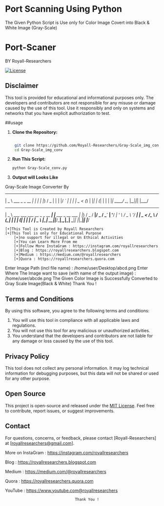 # Port Scanning Using Python
The Given Python Script is Use only for Color Image Covert into Black & White Image (Gray-Scale)
# Port-Scaner
BY Royall-Researchers

[![License](https://img.shields.io/badge/License-MIT-blue.svg)](LICENSE)

## Disclaimer

This tool is provided for educational and informational purposes only. The developers and contributors are not responsible for any misuse or damage caused by the use of this tool. Use it responsibly and only on systems and networks that you have explicit authorization to test.

##usage

1. **Clone the Repository:**

   ```bash
   
    git clone https://github.com/Royall-Researchers/Gray-Scale_img_conv
    cd Gray-Scale_img_conv

2. **Run This Script:**

   ```bash
   python Gray-Scale_conv.py

3. **Output will Looks Like**

   
Gray-Scale Image Converter By 
 ____                   _ _ 
|  _ \ ___  _   _  __ _| | |
| |_) / _ \| | | |/ _` | | |
|  _ < (_) | |_| | (_| | | |
|_| \_\___/ \__, |\__,_|_|_|
            |___/           
 ____                               _                   
|  _ \ ___  ___  ___  __ _ _ __ ___| |__   ___ _ __ ___ 
| |_) / _ \/ __|/ _ \/ _` | '__/ __| '_ \ / _ \ '__/ __|
|  _ <  __/\__ \  __/ (_| | | | (__| | | |  __/ |  \__ \ 
|_| \_\___||___/\___|\__,_|_|  \___|_| |_|\___|_|  |___/
 

	[+]This Tool is Created by Royall Researchers 
	[+]This Tool is only for Educational Purpose 
        [+]no support for illegal or Un Ethical Activities 
        [+]You can Learn More From me 
        [+]Follow More InstaGram : https://instagram.com/royallresearchers 
        [+]Blog : https://royallresearchers.blogspot.com 
        [+]Medium : https://medium.com/@royallresearchers 
        [+]Quora : https://royallresearchers.quora.com 
	
Enter Image Path (incl file name) : /home/user/Desktop/abcd.png
Enter Where The Image want to save (with name of the output image) : /home/user/abcde.png
The Given Color Image is Successfully Converted to Gray Scale Image(Black & White)
                Thank You !
                                                                                     

## Terms and Conditions

By using this software, you agree to the following terms and conditions:

1. You will use this tool in compliance with all applicable laws and regulations.
2. You will not use this tool for any malicious or unauthorized activities.
3. You understand that the developers and contributors are not liable for any damage or loss caused by the use of this tool.

## Privacy Policy

This tool does not collect any personal information. It may log technical information for debugging purposes, but this data will not be shared or used for any other purpose.

## Open Source

This project is open-source and released under the [MIT License](LICENSE). Feel free to contribute, report issues, or suggest improvements.

## Contact

For questions, concerns, or feedback, please contact [Royall-Researchers] at [royallresearchers@gmail.com].


More on InstaGram : https://instagram.com/royallresearchers

Blog : https://royallresearchers.blogspot.com

Medium : https://medium.com/@royallresearchers

Quora : https://royallresearchers.quora.com

YouTube : https://www.youtube.com@royallresearchers


                                    Thank You !

